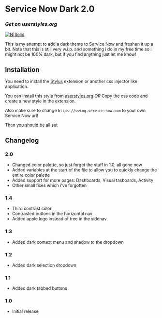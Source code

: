 # Service Now Dark 2.0
### _Get on userstyles.org_

[![N|Solid](https://userstyles.org/ui/images/stylish-logo-2.svg)](https://userstyles.org/styles/180513/servicenow-dark-v2-by-gestdevelopment)

This is my attempt to add a dark theme to Service Now and freshen it up a bit.
Note that this is still very w.i.p. and something i do in my free time so i might not be 100% dark, but if you find anything just let me know!



## Installation

You need to install the [Stylus](https://chrome.google.com/webstore/detail/stylus/clngdbkpkpeebahjckkjfobafhncgmne) extension or another css injector like application.

You can install this style from [userstyles.org](https://userstyles.org/styles/180513/servicenow-dark-v2-by-gestdevelopment)
_OR_
Copy the css code and create a new style in the extension.

Also make sure to change `https://swing.service-now.com` to your own Service Now url!

Then you should be all set
## Changelog
### 2.0
- Changed color palette, so just forget the stuff in 1.0, all gone now
- Added variables at the start of the file to allow you to quickly change the entire color palette
- Added support for more pages: Dashboards, Visual tasboards, Activity
- Other small fixes which i've forgotten
### 1.4
- Third contrast color
- Contrasted buttons in the horizontal nav
- Added apple logo instead of tree in the sidenav
### 1.3
- Added dark context menu and shadow to the dropdown
### 1.2
 - Added dark selection dropdown
### 1.1
 - Added dark tabbed buttons
### 1.0
- Initial release





